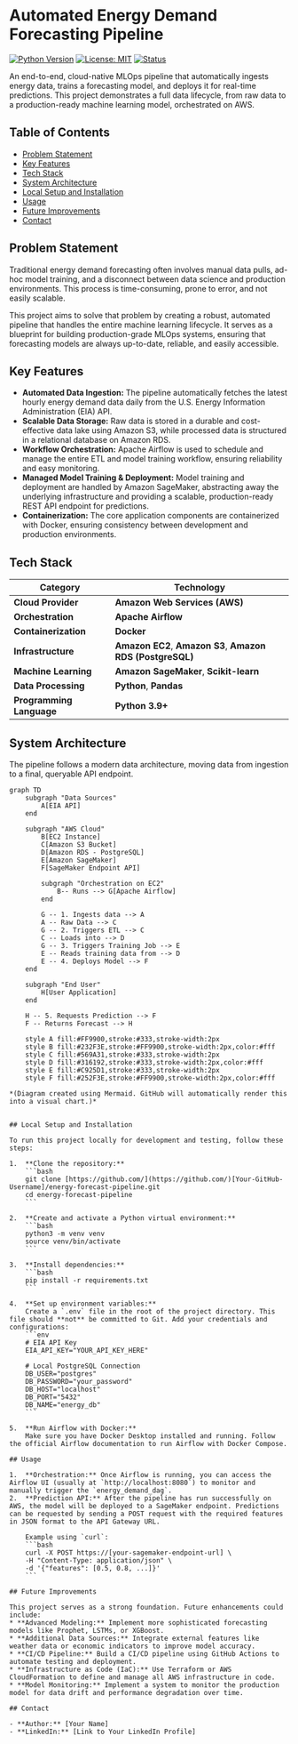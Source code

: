# Automated Energy Demand Forecasting Pipeline

[![Python Version](https://img.shields.io/badge/Python-3.9+-blue.svg)](https://www.python.org/downloads/)
[![License: MIT](https://img.shields.io/badge/License-MIT-yellow.svg)](https://opensource.org/licenses/MIT)
[![Status](https://img.shields.io/badge/Status-In%20Development-orange.svg)]()

An end-to-end, cloud-native MLOps pipeline that automatically ingests energy data, trains a forecasting model, and deploys it for real-time predictions. This project demonstrates a full data lifecycle, from raw data to a production-ready machine learning model, orchestrated on AWS.

## Table of Contents
- [Problem Statement](#problem-statement)
- [Key Features](#key-features)
- [Tech Stack](#tech-stack)
- [System Architecture](#system-architecture)
- [Local Setup and Installation](#local-setup-and-installation)
- [Usage](#usage)
- [Future Improvements](#future-improvements)
- [Contact](#contact)

## Problem Statement

Traditional energy demand forecasting often involves manual data pulls, ad-hoc model training, and a disconnect between data science and production environments. This process is time-consuming, prone to error, and not easily scalable.

This project aims to solve that problem by creating a robust, automated pipeline that handles the entire machine learning lifecycle. It serves as a blueprint for building production-grade MLOps systems, ensuring that forecasting models are always up-to-date, reliable, and easily accessible.

## Key Features

* **Automated Data Ingestion:** The pipeline automatically fetches the latest hourly energy demand data daily from the U.S. Energy Information Administration (EIA) API.
* **Scalable Data Storage:** Raw data is stored in a durable and cost-effective data lake using Amazon S3, while processed data is structured in a relational database on Amazon RDS.
* **Workflow Orchestration:** Apache Airflow is used to schedule and manage the entire ETL and model training workflow, ensuring reliability and easy monitoring.
* **Managed Model Training & Deployment:** Model training and deployment are handled by Amazon SageMaker, abstracting away the underlying infrastructure and providing a scalable, production-ready REST API endpoint for predictions.
* **Containerization:** The core application components are containerized with Docker, ensuring consistency between development and production environments.

## Tech Stack

| Category              | Technology                                                                                                    |
| --------------------- | ------------------------------------------------------------------------------------------------------------- |
| **Cloud Provider** | **Amazon Web Services (AWS)** |
| **Orchestration** | **Apache Airflow** |
| **Containerization** | **Docker** |
| **Infrastructure** | **Amazon EC2**, **Amazon S3**, **Amazon RDS (PostgreSQL)** |
| **Machine Learning** | **Amazon SageMaker**, **Scikit-learn** |
| **Data Processing** | **Python**, **Pandas** |
| **Programming Language**| **Python 3.9+** |


## System Architecture

The pipeline follows a modern data architecture, moving data from ingestion to a final, queryable API endpoint.

```mermaid
graph TD
    subgraph "Data Sources"
        A[EIA API]
    end

    subgraph "AWS Cloud"
        B[EC2 Instance]
        C[Amazon S3 Bucket]
        D[Amazon RDS - PostgreSQL]
        E[Amazon SageMaker]
        F[SageMaker Endpoint API]

        subgraph "Orchestration on EC2"
            B-- Runs --> G[Apache Airflow]
        end

        G -- 1. Ingests data --> A
        A -- Raw Data --> C
        G -- 2. Triggers ETL --> C
        C -- Loads into --> D
        G -- 3. Triggers Training Job --> E
        E -- Reads training data from --> D
        E -- 4. Deploys Model --> F
    end

    subgraph "End User"
        H[User Application]
    end

    H -- 5. Requests Prediction --> F
    F -- Returns Forecast --> H

    style A fill:#FF9900,stroke:#333,stroke-width:2px
    style B fill:#232F3E,stroke:#FF9900,stroke-width:2px,color:#fff
    style C fill:#569A31,stroke:#333,stroke-width:2px
    style D fill:#316192,stroke:#333,stroke-width:2px,color:#fff
    style E fill:#C925D1,stroke:#333,stroke-width:2px
    style F fill:#252F3E,stroke:#FF9900,stroke-width:2px,color:#fff

*(Diagram created using Mermaid. GitHub will automatically render this into a visual chart.)*


## Local Setup and Installation

To run this project locally for development and testing, follow these steps:

1.  **Clone the repository:**
    ```bash
    git clone [https://github.com/](https://github.com/)[Your-GitHub-Username]/energy-forecast-pipeline.git
    cd energy-forecast-pipeline
    ```

2.  **Create and activate a Python virtual environment:**
    ```bash
    python3 -m venv venv
    source venv/bin/activate
    ```

3.  **Install dependencies:**
    ```bash
    pip install -r requirements.txt
    ```

4.  **Set up environment variables:**
    Create a `.env` file in the root of the project directory. This file should **not** be committed to Git. Add your credentials and configurations:
    ```env
    # EIA API Key
    EIA_API_KEY="YOUR_API_KEY_HERE"

    # Local PostgreSQL Connection
    DB_USER="postgres"
    DB_PASSWORD="your_password"
    DB_HOST="localhost"
    DB_PORT="5432"
    DB_NAME="energy_db"
    ```

5.  **Run Airflow with Docker:**
    Make sure you have Docker Desktop installed and running. Follow the official Airflow documentation to run Airflow with Docker Compose.

## Usage

1.  **Orchestration:** Once Airflow is running, you can access the Airflow UI (usually at `http://localhost:8080`) to monitor and manually trigger the `energy_demand_dag`.
2.  **Prediction API:** After the pipeline has run successfully on AWS, the model will be deployed to a SageMaker endpoint. Predictions can be requested by sending a POST request with the required features in JSON format to the API Gateway URL.

    Example using `curl`:
    ```bash
    curl -X POST https://[your-sagemaker-endpoint-url] \
    -H "Content-Type: application/json" \
    -d '{"features": [0.5, 0.8, ...]}'
    ```

## Future Improvements

This project serves as a strong foundation. Future enhancements could include:
* **Advanced Modeling:** Implement more sophisticated forecasting models like Prophet, LSTMs, or XGBoost.
* **Additional Data Sources:** Integrate external features like weather data or economic indicators to improve model accuracy.
* **CI/CD Pipeline:** Build a CI/CD pipeline using GitHub Actions to automate testing and deployment.
* **Infrastructure as Code (IaC):** Use Terraform or AWS CloudFormation to define and manage all AWS infrastructure in code.
* **Model Monitoring:** Implement a system to monitor the production model for data drift and performance degradation over time.

## Contact

- **Author:** [Your Name]
- **LinkedIn:** [Link to Your LinkedIn Profile]

